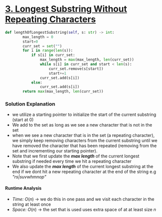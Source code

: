# [3. Longest Substring Without Repeating Characters](https://leetcode.com/problems/longest-substring-without-repeating-characters/submissions/?source=submission-noac)

```python
def lengthOfLongestSubstring(self, s: str) -> int:
        max_length = 0 
        start=0
        curr_set = set("")
        for i in range(len(s)):
            if s[i] in curr_set:
                max_length = max(max_length, len(curr_set))
                while s[i] in curr_set and start < len(s):
                    curr_set.remove(s[start])
                    start+=1
                curr_set.add(s[i])
            else:
                curr_set.add(s[i])
        return max(max_length, len(curr_set))
```

### Solution Explanation 
- we utilize a starting pointer to initialize the start of the current substring (start at 0)
- We add to the set as long as we see a new character that is not in the set 
- when we see a new character that is in the set (a repeating character), we simply keep removing characters from the current substring until we have removed the character that has been repeated (removing from the set and incrementing our starting pointer). 
- Note that we first update the ***max length*** of the current longest substring if needed every time we hit a repeating character
- We also update the ***max length*** of the current longest substring at the end if we dont hit a new repeating character at the end of the string e.g *"rs|suvwhmnop"*

#### Runtime Analysis  
- *Time:* $O(n)$ -> we do this in one pass and we visit each character in the string at least once 
- *Space:* $O(n)$ -> the set that is used uses extra space of at at least size $n$